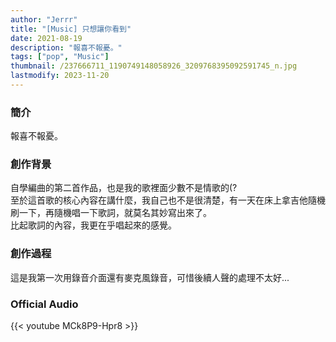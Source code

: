 ```yaml
---
author: "Jerrr"
title: "[Music] 只想讓你看到"
date: 2021-08-19
description: "報喜不報憂。"
tags: ["pop", "Music"]
thumbnail: /237666711_1190749148058926_3209768395092591745_n.jpg
lastmodify: 2023-11-20
---
```


### 簡介
報喜不報憂。

### 創作背景
自學編曲的第二首作品，也是我的歌裡面少數不是情歌的(?<br>
至於這首歌的核心內容在講什麼，我自己也不是很清楚，有一天在床上拿吉他隨機刷一下，再隨機唱一下歌詞，就莫名其妙寫出來了。<br>
比起歌詞的內容，我更在乎唱起來的感覺。

### 創作過程
這是我第一次用錄音介面還有麥克風錄音，可惜後續人聲的處理不太好...


### Official Audio
{{< youtube MCk8P9-Hpr8 >}}
